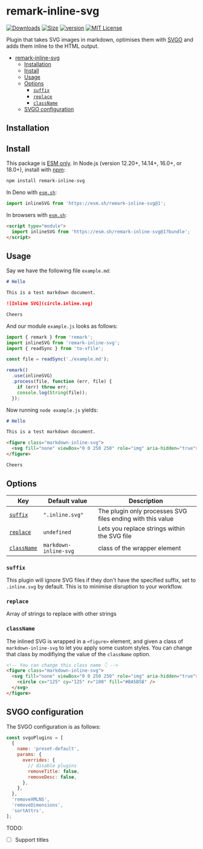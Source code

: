 # remark-inline-svg

<!-- prettier-ignore-start -->
<!-- Definitions at the end of the document -->
[![Downloads][downloads-badge]][downloads]
[![Size][size-badge]][size]
[![version](https://img.shields.io/npm/v/remark-inline-svg.svg?style=flat-square)](https://www.npmjs.com/package/remark-inline-svg)
[![MIT License](https://img.shields.io/npm/l/remark-inline-svg.svg?style=flat-square)](https://github.com/alvinometric/remark-inline-svg/blob/main/LICENSE)
<!-- prettier-ignore-end -->

Plugin that takes SVG images in markdown, optimises them with [SVGO](https://github.com/svg/svgo) and adds them inline to the HTML output.

- [remark-inline-svg](#remark-inline-svg)
  - [Installation](#installation)
  - [Install](#install)
  - [Usage](#usage)
  - [Options](#options)
    - [`suffix`](#suffix)
    - [`replace`](#replace)
    - [`className`](#classname)
  - [SVGO configuration](#svgo-configuration)

## Installation

## Install

This package is [ESM only](https://gist.github.com/sindresorhus/a39789f98801d908bbc7ff3ecc99d99c).
In Node.js (version 12.20+, 14.14+, 16.0+, or 18.0+), install with [npm](https://npmjs.com):

```sh
npm install remark-inline-svg
```

In Deno with [`esm.sh`](https://esm.sh/):

```js
import inlineSVG from 'https://esm.sh/remark-inline-svg@1';
```

In browsers with [`esm.sh`](https://esm.sh/):

```html
<script type="module">
  import inlineSVG from 'https://esm.sh/remark-inline-svg@1?bundle';
</script>
```

## Usage

Say we have the following file `example.md`:

```markdown
# Hello

This is a test markdown document.

![Inline SVG](circle.inline.svg)

Cheers
```

And our module `example.js` looks as follows:

```js
import { remark } from 'remark';
import inlineSVG from 'remark-inline-svg';
import { readSync } from 'to-vfile';

const file = readSync('./example.md');

remark()
  .use(inlineSVG)
  .process(file, function (err, file) {
    if (err) throw err;
    console.log(String(file));
  });
```

Now running `node example.js` yields:

```markdown
# Hello

This is a test markdown document.

<figure class="markdown-inline-svg">
  <svg fill="none" viewBox="0 0 250 250" role="img" aria-hidden="true"><circle cx="125" cy="125" r="100" fill="#BA5B5B"/></svg>
</figure>

Cheers
```

## Options

| Key                       | Default value         | Description                                                |
| ------------------------- | --------------------- | ---------------------------------------------------------- |
| [`suffix`](#suffix)       | `".inline.svg"`       | The plugin only processes SVG files ending with this value |
| [`replace`](#replace)     | `undefined`           | Lets you replace strings within the SVG file               |
| [`className`](#className) | `markdown-inline-svg` | class of the wrapper element                               |

### `suffix`

This plugin will ignore SVG files if they don't have the specified suffix, set to `.inline.svg` by default. This is to minimise disruption to your workflow.

### `replace`

Array of strings to replace with other strings

### `className`

The inlined SVG is wrapped in a `<figure>` element, and given a class of `markdown-inline-svg` to let you apply some custom styles. You can change that class by modifiying the value of the `className` option.

```html
<!-- You can change this class name 👇 -->
<figure class="markdown-inline-svg">
  <svg fill="none" viewBox="0 0 250 250" role="img" aria-hidden="true">
    <circle cx="125" cy="125" r="100" fill="#BA5B5B" />
  </svg>
</figure>
```

## SVGO configuration

The SVGO configuration is as follows:

```js
const svgoPlugins = [
  {
    name: 'preset-default',
    params: {
      overrides: {
        // disable plugins
        removeTitle: false,
        removeDesc: false,
      },
    },
  },
  'removeXMLNS',
  'removeDimensions',
  'sortAttrs',
];
```

TODO:

- [ ] Support titles

[downloads-badge]: https://img.shields.io/npm/dm/remark-inline-svg.svg?style=flat-square
[downloads]: https://www.npmjs.com/package/remark-inline-svg
[size-badge]: https://img.shields.io/bundlephobia/minzip/remark-inline-svg.svg?style=flat-square
[size]: https://bundlephobia.com/result?p=remark-inline-svg
